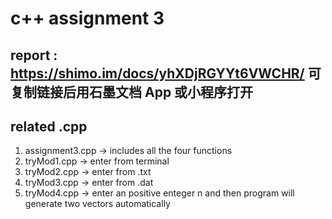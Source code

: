 # c++ assignment 3
## report : https://shimo.im/docs/yhXDjRGYYt6VWCHR/ 可复制链接后用石墨文档 App 或小程序打开
## related .cpp
1. assignment3.cpp -> includes all the four functions
2. tryMod1.cpp -> enter from terminal
3. tryMod2.cpp -> enter from .txt
4. tryMod3.cpp -> enter from .dat
5. tryMod4.cpp -> enter an positive enteger n and then program will generate two vectors automatically 
